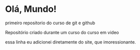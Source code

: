 # Olá, Mundo!
 primeiro repositorio do curso de git e github

Repositório criado durante um curso do curso em video

essa linha eu adicionei diretamente do site, que imoressionante.

